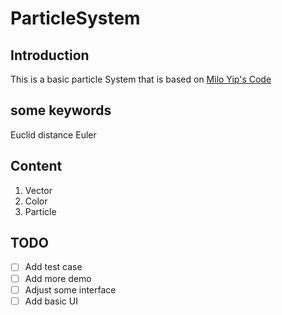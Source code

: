 # ParticleSystem
## Introduction

This is a basic particle System that is based on [Milo Yip's Code](https://www.cnblogs.com/miloyip/archive/2010/06/14/Kinematics_ParticleSystem.html)

## some keywords

Euclid distance
Euler

## Content 

1. Vector
2. Color
3. Particle

## TODO
- [ ] Add test case
- [ ] Add more demo
- [ ] Adjust some interface
- [ ] Add basic UI 